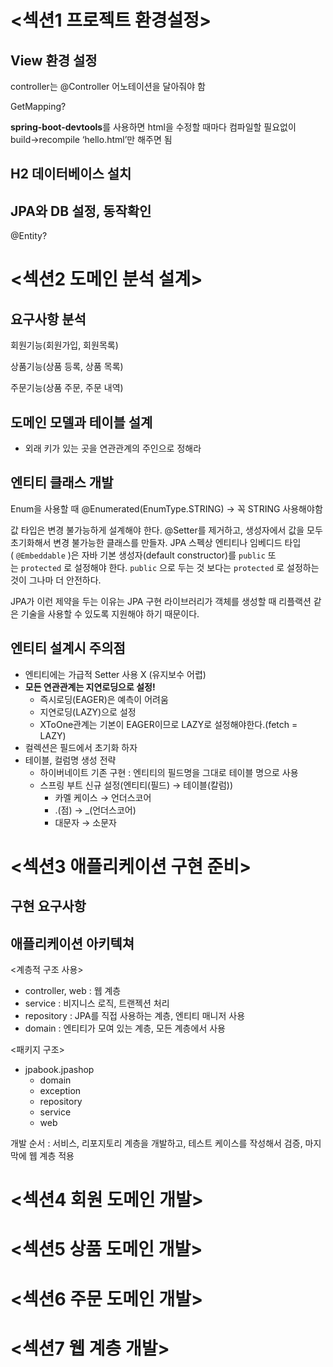 # <섹션1 프로젝트 환경설정>

  ## View 환경 설정

  controller는 @Controller 어노테이션을 달아줘야 함

  GetMapping?

  **spring-boot-devtools**를 사용하면 html을 수정할 때마다 컴파일할 필요없이 build→recompile ‘hello.html’만 해주면 됨

  ## H2 데이터베이스 설치

  ## JPA와 DB 설정, 동작확인

  @Entity?

# <섹션2 도메인 분석 설계>

## 요구사항 분석

회원기능(회원가입, 회원목록)

상품기능(상품 등록, 상품 목록)

주문기능(상품 주문, 주문 내역)

## 도메인 모델과 테이블 설계

- 외래 키가 있는 곳을 연관관계의 주인으로 정해라

## 엔티티 클래스 개발

Enum을 사용할 때 @Enumerated(EnumType.STRING) → 꼭 STRING 사용해야함

값 타입은 변경 불가능하게 설계해야 한다. @Setter를 제거하고, 생성자에서 값을 모두 초기화해서 변경 불가능한 클래스를 만들자. JPA 스펙상 엔티티나 임베디드 타입( `@Embeddable` )은 자바 기본 생성자(default constructor)를 `public` 또는 `protected` 로 설정해야 한다. `public` 으로 두는 것 보다는 `protected` 로 설정하는 것이 그나마 더 안전하다.

JPA가 이런 제약을 두는 이유는 JPA 구현 라이브러리가 객체를 생성할 때 리플랙션 같은 기술을 사용할 수 있도록 지원해야 하기 때문이다.

## 엔티티 설계시 주의점

- 엔티티에는 가급적 Setter 사용 X (유지보수 어렵)
- **모든 연관관계는 지연로딩으로 설정!**
    - 즉시로딩(EAGER)은 예측이 어려움
    - 지연로딩(LAZY)으로 설정
    - XToOne관계는 기본이 EAGER이므로 LAZY로 설정해야한다.(fetch = LAZY)
- 컬렉션은 필드에서 초기화 하자
- 테이블, 컬럼명 생성 전략
    - 하이버네이트 기존 구현 : 엔티티의 필드명을 그대로 테이블 명으로 사용
    - 스프링 부트 신규 설정(엔티티(필드) → 테이블(칼럼))
        - 카멜 케이스 → 언더스코어
        - .(점) → _(언더스코어)
        - 대문자 → 소문자

# <섹션3 애플리케이션 구현 준비>

  ## 구현 요구사항

  ## 애플리케이션 아키텍쳐
<계층적 구조 사용>

- controller, web : 웹 계층
- service : 비지니스 로직, 트랜젝션 처리
- repository : JPA를 직접 사용하는 계층, 엔티티 매니저 사용
- domain : 엔티티가 모여 있는 계층, 모든 계층에서 사용

<패키지 구조>

- jpabook.jpashop
    - domain
    - exception
    - repository
    - service
    - web


개발 순서 : 서비스, 리포지토리 계층을 개발하고, 테스트 케이스를 작성해서 검증, 마지막에 웹 계층 적용

# <섹션4 회원 도메인 개발>
# <섹션5 상품 도메인 개발>
# <섹션6 주문 도메인 개발>
# <섹션7 웹 계층 개발>